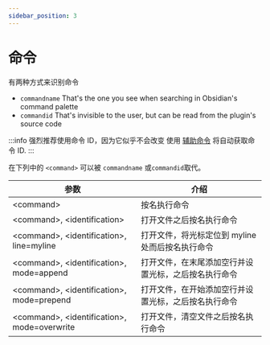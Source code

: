 ```yaml
---
sidebar_position: 3
---
```


# 命令

有两种方式来识别命令

- `commandname` That's the one you see when searching in Obsidian's command palette
- `commandid` That's invisible to the user, but can be read from the plugin's source code

:::info
强烈推荐使用命令 ID，因为它似乎不会改变 使用 [辅助命令](../tips/helper_commands.md) 将自动获取命令 ID.
:::

在下列中的 `<command>` 可以被 `commandname` 或`commandid`取代。

| 参数                                          | 介绍                                                 |
| --------------------------------------------- | ---------------------------------------------------- |
| <command\>                                    | 按名执行命令                                         |
| <command\>, <identification\>                 | 打开文件之后按名执行命令                             |
| <command\>, <identification\>, line=myline    | 打开文件，将光标定位到 myline 处而后按名执行命令     |
| <command\>, <identification\>, mode=append    | 打开文件，在末尾添加空行并设置光标，之后按名执行命令 |
| <command\>, <identification\>, mode=prepend   | 打开文件，在开始添加空行并设置光标，之后按名执行命令 |
| <command\>, <identification\>, mode=overwrite | 打开文件，清空文件之后按名执行命令                   |
